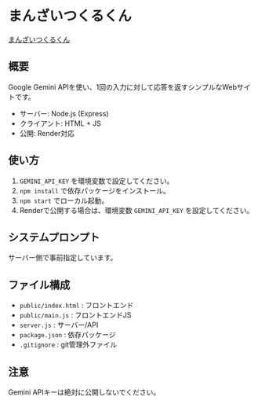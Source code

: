 # まんざいつくるくん

[まんざいつくるくん](https://manzai-tsukuru-kun.onrender.com/)

## 概要
Google Gemini APIを使い、1回の入力に対して応答を返すシンプルなWebサイトです。

- サーバー: Node.js (Express)
- クライアント: HTML + JS
- 公開: Render対応

## 使い方
1. `GEMINI_API_KEY` を環境変数で設定してください。
2. `npm install` で依存パッケージをインストール。
3. `npm start` でローカル起動。
4. Renderで公開する場合は、環境変数 `GEMINI_API_KEY` を設定してください。

## システムプロンプト
サーバー側で事前指定しています。

## ファイル構成
- `public/index.html` : フロントエンド
- `public/main.js` : フロントエンドJS
- `server.js` : サーバー/API
- `package.json` : 依存パッケージ
- `.gitignore` : git管理外ファイル

## 注意
Gemini APIキーは絶対に公開しないでください。
